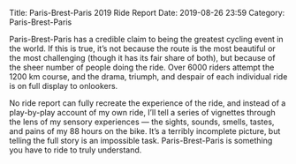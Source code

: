 Title: Paris-Brest-Paris 2019 Ride Report
Date: 2019-08-26 23:59
Category: Paris-Brest-Paris

Paris-Brest-Paris has a credible claim to being the greatest cycling event in the world. If this is true, it’s not because the route is the most beautiful or the most challenging (though it has its fair share of both), but because of the sheer number of people doing the ride. Over 6000 riders attempt the 1200 km course, and the drama, triumph, and despair of each individual ride is on full display to onlookers.

No ride report can fully recreate the experience of the ride, and instead of a play-by-play account of my own ride, I’ll tell a series of vignettes through the lens of my sensory experiences — the sights, sounds, smells, tastes, and pains of my 88 hours on the bike. It’s a terribly incomplete picture, but telling the full story is an impossible task. Paris-Brest-Paris is something you have to ride to truly understand.
